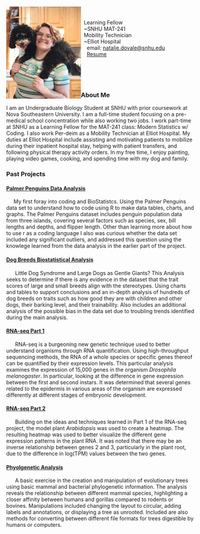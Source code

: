<img src="SiteFiles/lylahandme.jpg" align="left" width=200> &nbsp; 
<br/>
<br/>
&nbsp; Learning Fellow <br/>
&nbsp; ~SNHU MAT-241 <br/>
&nbsp; Mobility Technician <br/>
&nbsp; ~Elliot Hospital <br/>
&nbsp; &nbsp; email: natalie.dovale@snhu.edu <br/>
&nbsp; &nbsp; [Resume](https://docs.google.com/document/d/14Z6EaGyPkXhglJOP3bw3A3wkWA113if3x3NgrTIWwkE/edit?usp=sharing)
<br/>
<br/>
<br/>
<br/>
<br/>
### About Me
I am an Undergraduate Biology Student at SNHU with prior coursework at Nova Southeastern University. I am a full-time student focusing on a pre-medical school concentration while also working two jobs. I work part-time at SNHU as a Learning Fellow for the MAT-241 class: Modern Statistics w/ Coding. I also work Per-deim as a Mobility Technician at Elliot Hospital. My duties at Elliot Hospital include assisting and motivating patients to mobilize during their inpatient hospital stay, helping with patient transfers, and following physical therapy activity orders. In my free time, I enjoy painting, playing video games, cooking, and spending time with my dog and family.
<br/>


### Past Projects
#### [Palmer Penguins Data Analysis](https://github.com/Leedahbee/BioStatisticsAnalysis/blob/main/Palmer%20Penguins%20v2.html.md) <br/>
&nbsp; &nbsp; &nbsp;My first foray into coding and BioStatistcs. Using the Palmer Penguins data set to understand how to code using R to make data tables, charts, and graphs. The Palmer Penguins dataset includes penguin population data from three islands, covering several factors such as species, sex, bill lengths and depths, and flipper length. Other than learning more about how to use r as a coding language I also was curious whether the data set included any significant outliers, and addressed this question using the knowlege learned from the data analysis in the earlier part of the project.
<br/>

#### [Dog Breeds Biostatistical Analysis](https://github.com/Leedahbee/BioStatisticsAnalysis/blob/main/Dog%20Breeds%20Biostats.qmd) <br/>
&nbsp; &nbsp; &nbsp; Little Dog Syndrome and Large Dogs as Gentle Giants? This Analysis seeks to determine if there is any evidence in the dataset that the trait scores of large and small breeds align with the stereotypes. Using charts and tables to support conclusions and an in-depth analysis of hundreds of dog breeds on traits such as how good they are with children and other dogs, their barking level, and their trainability. Also includes an additional analysis of the possible bias in the data set due to troubling trends identified during the main analysis.
<br/>

#### [RNA-seq Part 1](https://github.com/Leedahbee/BioInformatics-/blob/main/RNA%20Seq%20FINAL.qmd) <br/>
&nbsp; &nbsp; &nbsp; RNA-seq is a burgeoning new genetic technique used to better understand organisms through RNA quantification. Using high-throughput sequencing methods, the RNA of a whole species or specific genes thereof can be quantified by their expression levels. This particular analysis examines the expression of 15,000 genes in the organism _Drosophila melanogaster_. In particular, looking at the difference in gene expression between the first and second instars. It was determined that several genes related to the epidermis in various areas of the organism are expressed differently at different stages of embryonic development.
<br/>

#### [RNA-seq Part 2](https://github.com/Leedahbee/BioInformatics-/blob/main/RNA%20Seq%20dos.qmd) <br/>
&nbsp; &nbsp; &nbsp; Building on the ideas and techniques learned in Part 1 of the RNA-seq project, the model plant _Arabidopsis_ was used to create a heatmap. The resulting heatmap was used to better visualize the different gene expression patterns in the plant RNA. It was noted that there may be an inverse relationship between genes 2 and 3, particularly in the plant root, due to the difference in log(TPM) values between the two genes.
<br/>

#### [Phyolgenetic Analysis](https://github.com/Leedahbee/BioInformatics-/blob/main/Phylogenetics.qmd) <br/>
&nbsp; &nbsp; &nbsp; A basic exercise in the creation and manipulation of evolutionary trees using basic mammal and bacterial phylogenetic information. The analysis reveals the relationship between different mammal species, highlighting a closer affinity between humans and gorillas compared to rodents or bovines. Manipulations included changing the layout to circular, adding labels and annotations, or displaying a tree as unrooted. Included are also methods for converting between different file formats for trees digestible by humans or computers.





